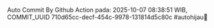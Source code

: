 Auto Commit By Github Action pada: 2025-10-07 08:38:51 WIB, COMMIT_UUID 710d65cc-decf-454c-9978-131814d5c80c #autohijau🗿
